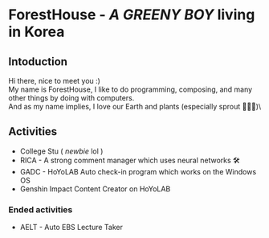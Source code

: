 # ForestHouse - *A GREENY BOY* living in Korea
## Intoduction
Hi there, nice to meet you :)\
My name is ForestHouse, I like to do programming, composing, and many other things by doing with computers.\
And as my name implies, I love our Earth and plants (especially sprout 🌱🌱🌱)\

## Activities
- College Stu ( *newbie* lol )
- RICA - A strong comment manager which uses neural networks 🛠️
- GADC - HoYoLAB Auto check-in program which works on the Windows OS
- Genshin Impact Content Creator on HoYoLAB

### Ended activities
- AELT - Auto EBS Lecture Taker
